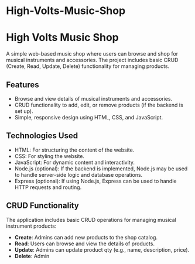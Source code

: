 # High-Volts-Music-Shop

# High Volts Music Shop

A simple web-based music shop where users can browse and shop for musical instruments and accessories. The project includes basic CRUD (Create, Read, Update, Delete) functionality for managing products.

## Features

- Browse and view details of musical instruments and accessories.
- CRUD functionality to add, edit, or remove products (if the backend is set up).
- Simple, responsive design using HTML, CSS, and JavaScript.

## Technologies Used

- HTML: For structuring the content of the website.
- CSS: For styling the website.
- JavaScript: For dynamic content and interactivity.
- Node.js (optional): If the backend is implemented, Node.js may be used to handle server-side logic and database operations.
- Express (optional): If using Node.js, Express can be used to handle HTTP requests and routing.

## CRUD Functionality

The application includes basic CRUD operations for managing musical instrument products:

- **Create**: Admins can add new products to the shop catalog.
- **Read**: Users can browse and view the details of products.
- **Update**: Admins can update product qty (e.g., name, description, price).
- **Delete**: Admin
